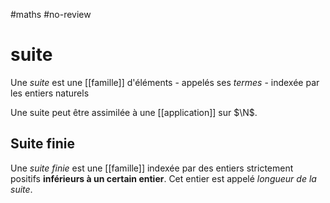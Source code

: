 #maths #no-review 
# suite
Une _suite_ est une [[famille]] d'éléments - appelés ses _termes_ - indexée par les entiers naturels

Une suite peut être assimilée à une [[application]] sur $\N$.

## Suite finie
Une _suite finie_ est une [[famille]] indexée par des entiers strictement positifs **inférieurs à un certain entier**. Cet entier est appelé _longueur de la suite_.
